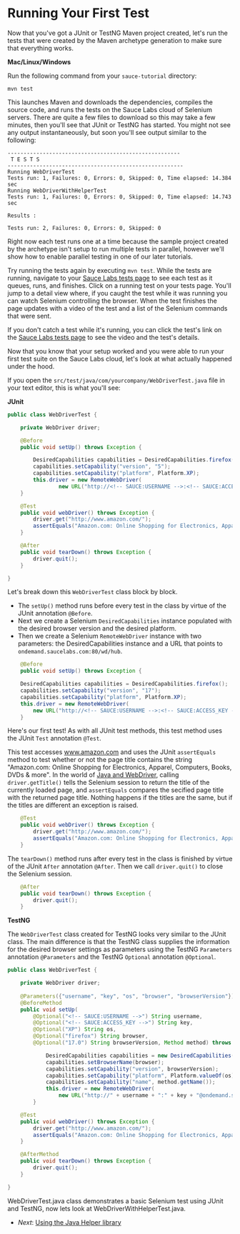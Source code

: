 Running Your First Test
=====

Now that you've got a JUnit or TestNG Maven project created, let's run the tests that were created by the Maven 
archetype generation to make sure that everything works.

**Mac/Linux/Windows**

Run the following command from your `sauce-tutorial` directory:

    mvn test

This launches Maven and downloads the dependencies, compiles the source code, and runs the tests on the Sauce Labs 
cloud of Selenium servers. There are quite a few files to download so this may take a few minutes, then you'll see 
that JUnit or TestNG has started. You might not see any 
output instantaneously, but soon you'll see output similar to the following:

	------------------------------------------------------
	 T E S T S
	-------------------------------------------------------
	Running WebDriverTest
	Tests run: 1, Failures: 0, Errors: 0, Skipped: 0, Time elapsed: 14.384 sec
	Running WebDriverWithHelperTest
	Tests run: 1, Failures: 0, Errors: 0, Skipped: 0, Time elapsed: 14.743 sec

	Results :

	Tests run: 2, Failures: 0, Errors: 0, Skipped: 0

Right now each test runs one at a time because the sample project created by the archetype isn't setup to run multiple 
tests in parallel, however we'll show how to enable parallel testing in one of our later tutorials. 

Try running the tests again by executing `mvn test`. While the tests are running, navigate to your 
[Sauce Labs tests page](https://saucelabs.com/tests) 
to see each test as it queues, runs, and finishes. Click on a running test on your tests page. You'll jump to a detail 
view where, if you caught the test while it was running you can watch Selenium controlling the browser. When the test 
finishes the page updates with a video of the test and a list of the Selenium commands that were sent.

If you don't catch a test while it's running, you can click the test's link on the 
[Sauce Labs tests page](https://saucelabs.com/tests) to see the video and the test's details.

Now that you know that your setup worked and you were able to run your first
test suite on the Sauce Labs cloud, let's look at what actually happened under the hood. 

If you open the `src/test/java/com/yourcompany/WebDriverTest.java` file in your text editor, this is what you'll see:

<!-- SAUCE:LOGIN -->

**JUnit**

```java
public class WebDriverTest {

    private WebDriver driver;

    @Before
    public void setUp() throws Exception {

        DesiredCapabilities capabilities = DesiredCapabilities.firefox();
        capabilities.setCapability("version", "5");
        capabilities.setCapability("platform", Platform.XP);
        this.driver = new RemoteWebDriver(
                new URL("http://<!-- SAUCE:USERNAME -->:<!-- SAUCE:ACCESS_KEY -->@ondemand.saucelabs.com:80/wd/hub"), capabilities);
    }

    @Test
    public void webDriver() throws Exception {
        driver.get("http://www.amazon.com/");
        assertEquals("Amazon.com: Online Shopping for Electronics, Apparel, Computers, Books, DVDs & more", driver.getTitle());
    }

    @After
    public void tearDown() throws Exception {
        driver.quit();
    }

}
```

Let's break down this `WebDriverTest` class block by block. 
* The `setUp()` method runs before every test in the class by virtue of the JUnit annotation `@Before`. 
* Next we create a Selenium `DesiredCapabilities` instance populated with the desired browser version 
and the desired platform.
* Then we create a Selenium `RemoteWebDriver` instance with two parameters: the DesiredCapabilities 
instance and a URL that points to `ondemand.saucelabs.com:80/wd/hub`.

```java
    @Before
    public void setUp() throws Exception {

    DesiredCapabilities capabilities = DesiredCapabilities.firefox();
    capabilities.setCapability("version", "17");
    capabilities.setCapability("platform", Platform.XP);
    this.driver = new RemoteWebDriver(
        new URL("http://<!-- SAUCE:USERNAME -->:<!-- SAUCE:ACCESS_KEY -->@ondemand.saucelabs.com:80/wd/hub"), capabilities);
    }
```

Here's our first test! As with all JUnit test methods, this test method uses the JUnit `Test` annotation `@Test`. 

This test accesses www.amazon.com and uses the JUnit `assertEquals` method to test whether or not the page title 
contains the string "Amazon.com: Online Shopping for Electronics, Apparel, Computers, Books, DVDs & more". 
In the world of [Java and WebDriver](http://selenium.googlecode.com/svn/trunk/docs/api/java/org/openqa/selenium/WebDriver.html#getTitle()), 
calling `driver.getTitle()` tells the Selenium session to return the title of the currently loaded page, and 
`assertEquals` compares the secified page title with the returned page title. Nothing happens if the titles are 
the same, but if the titles are different an exception is raised.


```java
	@Test
	public void webDriver() throws Exception {
	    driver.get("http://www.amazon.com/");
	    assertEquals("Amazon.com: Online Shopping for Electronics, Apparel, Computers, Books, DVDs & more", driver.getTitle());
	}
```

The `tearDown()` method runs after every test in the class is finished by virtue of the JUnit `After` 
annotation `@After`. Then we call `driver.quit()` to close the Selenium session.

```java
	@After
	public void tearDown() throws Exception {
	    driver.quit();
	}
```


**TestNG**

The `WebDriverTest` class created for TestNG looks very similar to the JUnit class. The main difference is that the 
TestNG class supplies the information for the desired browser settings as parameters using the TestNG
`Parameters` annotation `@Parameters` and the TestNG `Optional` annotation `@Optional`.

```java
public class WebDriverTest {

    private WebDriver driver;
	 
    @Parameters({"username", "key", "os", "browser", "browserVersion"})
    @BeforeMethod
    public void setUp(
        @Optional("<!-- SAUCE:USERNAME -->") String username,
        @Optional("<!-- SAUCE:ACCESS_KEY -->") String key,
        @Optional("XP") String os,
        @Optional("firefox") String browser,
        @Optional("17.0") String browserVersion, Method method) throws Exception {

            DesiredCapabilities capabilities = new DesiredCapabilities();
            capabilities.setBrowserName(browser);
            capabilities.setCapability("version", browserVersion);
            capabilities.setCapability("platform", Platform.valueOf(os));
            capabilities.setCapability("name", method.getName());
            this.driver = new RemoteWebDriver(
                new URL("http://" + username + ":" + key + "@ondemand.saucelabs.com:80/wd/hub"), capabilities);
        }

    @Test
    public void webDriver() throws Exception {
        driver.get("http://www.amazon.com/");
        assertEquals("Amazon.com: Online Shopping for Electronics, Apparel, Computers, Books, DVDs & more", driver.getTitle());
    }

    @AfterMethod
    public void tearDown() throws Exception {
        driver.quit();
    }

}
```

WebDriverTest.java class demonstrates a basic Selenium test using JUnit and TestNG, now lets look at 
WebDriverWithHelperTest.java.

* _Next_: [Using the Java Helper library](##04-Java-Helper.md##)

